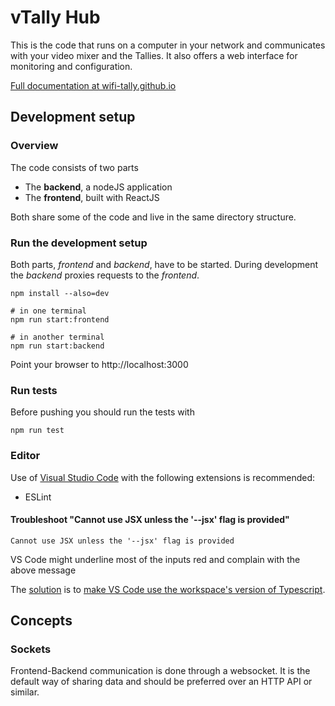 # vTally Hub

This is the code that runs on a computer in your network and communicates with 
your video mixer and the Tallies. It also offers a web interface for monitoring
and configuration.

[Full documentation at wifi-tally.github.io](https://wifi-tally.github.io/)

## Development setup

### Overview

The code consists of two parts

* The **backend**, a nodeJS application
* The **frontend**, built with ReactJS

Both share some of the code and live in the same directory structure.

### Run the development setup

Both parts, _frontend_ and _backend_, have to be started. During development the _backend_
proxies requests to the _frontend_.

    npm install --also=dev

    # in one terminal
    npm run start:frontend

    # in another terminal
    npm run start:backend

Point your browser to http://localhost:3000

### Run tests

Before pushing you should run the tests with

    npm run test

### Editor

Use of [Visual Studio Code](https://code.visualstudio.com/) with the following extensions is recommended:

* ESLint

#### Troubleshoot "Cannot use JSX unless the '--jsx' flag is provided"

    Cannot use JSX unless the '--jsx' flag is provided

VS Code might underline most of the inputs red and complain with the above message

The [solution](https://stackoverflow.com/a/64976666)
is to [make VS Code use the workspace's version of Typescript](https://code.visualstudio.com/docs/typescript/typescript-compiling#_using-the-workspace-version-of-typescript).

## Concepts

### Sockets

Frontend-Backend communication is done through a websocket. It is the default way of sharing data and should be preferred over
an HTTP API or similar.
